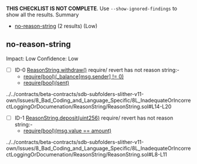 **THIS CHECKLIST IS NOT COMPLETE**. Use `--show-ignored-findings` to show all the results.
Summary
 - [no-reason-string](#no-reason-string) (2 results) (Low)
## no-reason-string
Impact: Low
Confidence: Low
 - [ ] ID-0
[ReasonString.withdraw()](../../contracts/beta-contracts/sdb-subfolders-slither-v11-own/Issues/8_Bad_Coding_and_Language_Specific/8L_InadequateOrIncorrectLoggingOrDocumenation/ReasonString/ReasonString.sol#L14-L20) require/ revert has not reason string:- 
	- [require(bool)(_balance[msg.sender] != 0)](../../contracts/beta-contracts/sdb-subfolders-slither-v11-own/Issues/8_Bad_Coding_and_Language_Specific/8L_InadequateOrIncorrectLoggingOrDocumenation/ReasonString/ReasonString.sol#L16)
	- [require(bool)(sent)](../../contracts/beta-contracts/sdb-subfolders-slither-v11-own/Issues/8_Bad_Coding_and_Language_Specific/8L_InadequateOrIncorrectLoggingOrDocumenation/ReasonString/ReasonString.sol#L19)

../../contracts/beta-contracts/sdb-subfolders-slither-v11-own/Issues/8_Bad_Coding_and_Language_Specific/8L_InadequateOrIncorrectLoggingOrDocumenation/ReasonString/ReasonString.sol#L14-L20


 - [ ] ID-1
[ReasonString.deposit(uint256)](../../contracts/beta-contracts/sdb-subfolders-slither-v11-own/Issues/8_Bad_Coding_and_Language_Specific/8L_InadequateOrIncorrectLoggingOrDocumenation/ReasonString/ReasonString.sol#L8-L11) require/ revert has not reason string:- 
	- [require(bool)(msg.value == amount)](../../contracts/beta-contracts/sdb-subfolders-slither-v11-own/Issues/8_Bad_Coding_and_Language_Specific/8L_InadequateOrIncorrectLoggingOrDocumenation/ReasonString/ReasonString.sol#L9)

../../contracts/beta-contracts/sdb-subfolders-slither-v11-own/Issues/8_Bad_Coding_and_Language_Specific/8L_InadequateOrIncorrectLoggingOrDocumenation/ReasonString/ReasonString.sol#L8-L11


